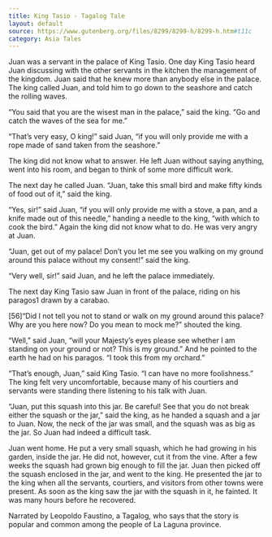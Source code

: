 ```yaml
---
title: King Tasio - Tagalog Tale
layout: default
source: https://www.gutenberg.org/files/8299/8299-h/8299-h.htm#t11c
category: Asia Tales
---
```


Juan was a servant in the palace of King Tasio. One day King Tasio heard Juan discussing with the other servants in the kitchen the management of the kingdom. Juan said that he knew more than anybody else in the palace. The king called Juan, and told him to go down to the seashore and catch the rolling waves.

“You said that you are the wisest man in the palace,” said the king. “Go and catch the waves of the sea for me.”

“That’s very easy, O king!” said Juan, “if you will only provide me with a rope made of sand taken from the seashore.”

The king did not know what to answer. He left Juan without saying anything, went into his room, and began to think of some more difficult work.

The next day he called Juan. “Juan, take this small bird and make fifty kinds of food out of it,” said the king.

“Yes, sir!” said Juan, “if you will only provide me with a stove, a pan, and a knife made out of this needle,” handing a needle to the king, “with which to cook the bird.” Again the king did not know what to do. He was very angry at Juan.

“Juan, get out of my palace! Don’t you let me see you walking on my ground around this palace without my consent!” said the king.

“Very well, sir!” said Juan, and he left the palace immediately.

The next day King Tasio saw Juan in front of the palace, riding on his paragos1 drawn by a carabao.

[56]“Did I not tell you not to stand or walk on my ground around this palace? Why are you here now? Do you mean to mock me?” shouted the king.

“Well,” said Juan, “will your Majesty’s eyes please see whether I am standing on your ground or not? This is my ground.” And he pointed to the earth he had on his paragos. “I took this from my orchard.”

“That’s enough, Juan,” said King Tasio. “I can have no more foolishness.” The king felt very uncomfortable, because many of his courtiers and servants were standing there listening to his talk with Juan.

“Juan, put this squash into this jar. Be careful! See that you do not break either the squash or the jar,” said the king, as he handed a squash and a jar to Juan. Now, the neck of the jar was small, and the squash was as big as the jar. So Juan had indeed a difficult task.

Juan went home. He put a very small squash, which he had growing in his garden, inside the jar. He did not, however, cut it from the vine. After a few weeks the squash had grown big enough to fill the jar. Juan then picked off the squash enclosed in the jar, and went to the king. He presented the jar to the king when all the servants, courtiers, and visitors from other towns were present. As soon as the king saw the jar with the squash in it, he fainted. It was many hours before he recovered.

Narrated by Leopoldo Faustino, a Tagalog, who says that the story is popular and common among the people of La Laguna province.
